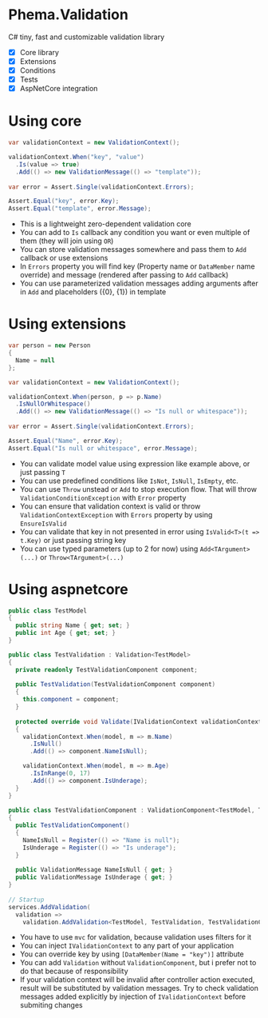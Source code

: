 # Phema.Validation

C# tiny, fast and customizable validation library

- [x] Core library
- [x] Extensions
- [x] Conditions
- [x] Tests
- [x] AspNetCore integration

# Using core
```csharp
var validationContext = new ValidationContext();

validationContext.When("key", "value")
  .Is(value => true)
  .Add(() => new ValidationMessage(() => "template"));
  
var error = Assert.Single(validationContext.Errors);

Assert.Equal("key", error.Key);
Assert.Equal("template", error.Message);
```
- This is a lightweight zero-dependent validation core
- You can add to `Is` callback any condition you want or even multiple of them (they will join using `OR`)
- You can store validation messages somewhere and pass them to `Add` callback or use extensions
- In `Errors` property you will find key (Property name or `DataMember` name override) and message (rendered after passing to `Add` callback)
- You can use parameterized validation messages adding arguments after in `Add` and placeholders ({0}, {1}) in template

# Using extensions
```csharp
var person = new Person
{
  Name = null
};

var validationContext = new ValidationContext();

validationContext.When(person, p => p.Name)
  .IsNullOrWhitespace()
  .Add(() => new ValidationMessage(() => "Is null or whitespace"));
  
var error = Assert.Single(validationContext.Errors);

Assert.Equal("Name", error.Key);
Assert.Equal("Is null or whitespace", error.Message);
```
- You can validate model value using expression like example above, or just passing `T`
- You can use predefined conditions like `IsNot`, `IsNull`, `IsEmpty`, etc.
- You can use `Throw` unstead or `Add` to stop execution flow. That will throw `ValidationConditionException` with `Error` property
- You can ensure that validation context is valid or throw `ValidationContextException` with `Errors` property by using `EnsureIsValid`
- You can validate that key in not presented in error using `IsValid<T>(t => t.Key)` or just passing string key
- You can use typed parameters (up to 2 for now) using `Add<TArgument>(...)` or `Throw<TArgument>(...)`

# Using aspnetcore
```csharp
public class TestModel
{
  public string Name { get; set; }
  public int Age { get; set; }
}

public class TestValidation : Validation<TestModel>
{
  private readonly TestValidationComponent component;
  
  public TestValidation(TestValidationComponent component)
  {
    this.component = component;
  }
		
  protected override void Validate(IValidationContext validationContext, TestModel model)
  {
    validationContext.When(model, m => m.Name)
      .IsNull()
      .Add(() => component.NameIsNull);

    validationContext.When(model, m => m.Age)
      .IsInRange(0, 17)
      .Add(() => component.IsUnderage);
  }
}
	
public class TestValidationComponent : ValidationComponent<TestModel, TestValidation>
{
  public TestValidationComponent()
  {
    NameIsNull = Register(() => "Name is null");
    IsUnderage = Register(() => "Is underage");
  }
  
  public ValidationMessage NameIsNull { get; }
  public ValidationMessage IsUnderage { get; }
}
  
// Startup
services.AddValidation(
  validation => 
    validation.AddValidation<TestModel, TestValidation, TestValidationComponent>());
```
- You have to use `mvc` for validation, because validation uses filters for it
- You can inject `IValidationContext` to any part of your application
- You can override key by using `[DataMember(Name = "key")]` attribute
- You can add `Validation` without `ValidationComponent`, but i prefer not to do that because of responsibility 
- If your validation context will be invalid after controller action executed, result will be substituted by validation messages. Try to check validation messages added explicitly by injection of `IValidationContext` before submiting changes
